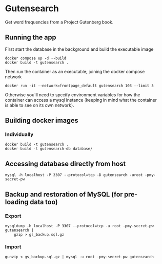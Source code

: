 # Gutensearch

Get word frequencies from a Project Gutenberg book. 

## Running the app

First start the database in the background and build the executable image
```
docker compose up -d --build
docker build -t gutensearch .
```
Then run the container as an executable, joining the docker compose network
```
docker run -it --network=frontpage_default gutensearch 103 --limit 5
```

Otherwise you'll need to specify environment variables for how the container can access a mysql instance (keeping in mind what the container is able to see on its own network).

## Building docker images

### Individually

```
docker build -t gutensearch .
docker build -t gutensearch-db database/
```

## Accessing database directly from host

```
mysql -h localhost -P 3307 --protocol=tcp -D gutensearch -uroot -pmy-secret-pw
```

## Backup and restoration of MySQL (for pre-loading data too)

### Export

```
mysqldump -h localhost -P 3307 --protocol=tcp -u root -pmy-secret-pw gutensearch |
	gzip > gs_backup.sql.gz
```

### Import

```
gunzip < gs_backup.sql.gz | mysql -u root -pmy-secret-pw gutensearch
```
